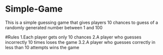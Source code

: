 # Simple-Game
This is a simple guessing game that gives players 10 chances to guess of a  randomly generated number between 1 and 100

#Rules
1.Each player gets only 10 chances 
2.A player who guesses incorrectly 10 times loses the game
3.2.A player who guesses correctly in less than 10 attempts wins the game

